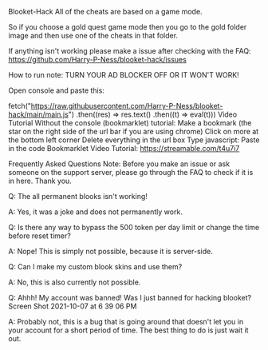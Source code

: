 
Blooket-Hack
All of the cheats are based on a game mode.

So if you choose a gold quest game mode then you go to the gold folder image and then use one of the cheats in that folder.

If anything isn't working please make a issue after checking with the FAQ: https://github.com/Harry-P-Ness/blooket-hack/issues

How to run
note: TURN YOUR AD BLOCKER OFF OR IT WON'T WORK!

Open console and paste this:

fetch("https://raw.githubusercontent.com/Harry-P-Ness/blooket-hack/main/main.js")
.then((res) => res.text()
.then((t) => eval(t)))
Video Tutorial
Without the console (bookmarklet) tutorial:
Make a bookmark (the star on the right side of the url bar if you are using chrome)
Click on more at the bottom left corner
Delete everything in the url box
Type javascript:
Paste in the code
Bookmarklet Video Tutorial:
https://streamable.com/t4u7i7

Frequently Asked Questions
Note: Before you make an issue or ask someone on the support server, please go through the FAQ to check if it is in here. Thank you.

Q: The all permanent blooks isn't working!

A: Yes, it was a joke and does not permanently work.

Q: Is there any way to bypass the 500 token per day limit or change the time before reset timer?

A: Nope! This is simply not possible, because it is server-side.

Q: Can I make my custom blook skins and use them?

A: No, this is also currently not possible.

Q: Ahhh! My account was banned! Was I just banned for hacking blooket? Screen Shot 2021-10-07 at 6 39 06 PM

A: Probably not, this is a bug that is going around that doesn't let you in your account for a short period of time. The best thing to do is just wait it out.
